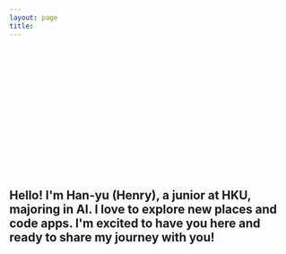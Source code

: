 ```yaml
---
layout: page
title: 
---
```


<script>
  document.title = "Home | H.W.";
</script>

<link rel="stylesheet" href="/assets/css/home.css">
<script src="/assets/js/home.js" defer></script>

<div class="image-left container" style="margin: auto;">
   <video id="videoElement1" class="videoElement" style="opacity: 0;" muted autoplay loop playsinline>
      <source src="/assets/vid/home1.mp4" type="video/mp4">
   </video>
   <video id="videoElement2" class="videoElement" style="display: none; opacity: 0;" muted autoplay loop playsinline>
      <source src="/assets/vid/home2.mp4" type="video/mp4">
   </video>
   <img id="imageElement" src="/assets/img/home.jpg" alt="Travel" class="fallback-image" style="display: none;">
   <div class="video-overlay" id="videoOverlay"></div>
   <div class="welcome-text">
      <h1 id="welcomeTitle" style="color: transparent;">WELC<span id="compassContainer"><i class="far fa-compass" id="compassIcon"></i></span>ME</h1>
      <h2 id="welcomeSubtitle">Hello! I'm Han-yu (Henry), a junior at HKU, majoring in AI. I love to explore new places and code apps. I'm excited to have you here and ready to share my journey with you!</h2>
   </div>
</div>

<br>

<h3 id="welcomeQuote" style="color: transparent;">Life is an endless adventure<br>into the unknown</h3>